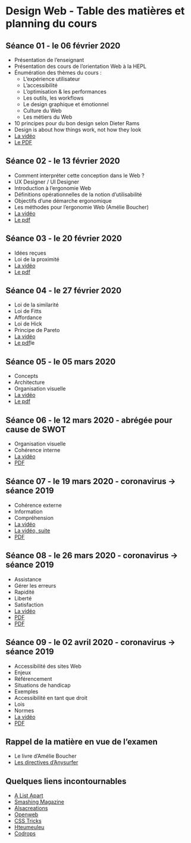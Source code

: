 # Design Web - Table des matières et planning du cours

## Séance 01 - le 06 février 2020

- Présentation de l’enseignant
- Présentation des cours de l’orientation Web à la HEPL
- Énumération des thèmes du cours :
	- L’expérience utilisateur
	- L’accessibilité
	- L’optimisation & les performances
	- Les outils, les workflows
	- Le design graphique et émotionnel
	- Culture du Web
	- Les métiers du Web
- 10 principes pour du bon design selon Dieter Rams
- Design is about how things work, not how they look
- [La vidéo](https://youtu.be/kaousklcBXM)
- [Le PDF](https://speakerdeck.com/dominiquevilain/design-web-theorie-2020-cours-01)

## Séance 02 - le 13 février 2020

- Comment interpréter cette conception dans le Web ?
- UX Designer / UI Designer
- Introduction à l’ergonomie Web
- Définitions opérationnelles de la notion d’utilisabilité
- Objectifs d’une démarche ergonomique
- Les méthodes pour l’ergonomie Web (Amélie Boucher)
- [La vidéo](https://youtu.be/jMCRuK2a9bg)
- [Le pdf](https://speakerdeck.com/dominiquevilain/design-web-theorie-2020-cours-02)

## Séance 03 - le 20 février 2020

- Idées reçues
- Loi de la proximité
- [La vidéo](https://youtu.be/xcH2uCzp6xM)
- [Le pdf](https://speakerdeck.com/dominiquevilain/design-web-theorie-2020-cours-03)

## Séance 04 - le 27 février 2020

- Loi de la similarité
- Loi de Fitts
- Affordance
- Loi de Hick
- Principe de Pareto
- [La vidéo](https://youtu.be/XTwSl52_VY8)
- [Le pdf](https://speakerdeck.com/dominiquevilain/design-web-theorie-2020-cours-04)le 

## Séance 05 - le 05 mars 2020

- Concepts
- Architecture
- Organisation visuelle
- [La vidéo](https://www.youtube.com/watch?v=TqeXxcjQqD4)
- [Le pdf](https://speakerdeck.com/dominiquevilain/design-web-theorie-2020-cours-05)

## Séance 06 - le 12 mars 2020 - abrégée pour cause de SWOT

- Organisation visuelle
- Cohérence interne
- [La vidéo](https://www.youtube.com/watch?v=QTQpllPiWJ0)
- [PDF](https://www.slideshare.net/secret/xjsZE6NWDaiftj)

## Séance 07 - le 19 mars 2020 - coronavirus -> séance 2019

- Cohérence externe
- Information
- Compréhension
- [La vidéo](https://youtu.be/XdX2gLtHe4w?t=4699)
- [La vidéo, suite](https://www.youtube.com/watch?v=zZGIxNXt-Rc)
- [PDF](https://www.slideshare.net/secret/xjsZE6NWDaiftj)

## Séance 08 - le 26 mars 2020 - coronavirus -> séance 2019

- Assistance
- Gérer les erreurs
- Rapidité
- Liberté
- Satisfaction
- [La vidéo](https://www.youtube.com/watch?v=XtVA-iCXLpY)
- [PDF](https://www.slideshare.net/secret/1V65aZr9zu6PK6)
- [PDF](https://speakerdeck.com/dominiquevilain/design-web-theorie-2018-cours-09-1)

## Séance 09 - le 02 avril 2020 - coronavirus -> séance 2019

- Accessibilité des sites Web
- Enjeux
- Référencement
- Situations de handicap
- Exemples
- Accessibilité en tant que droit
- Lois
- Normes
- [La vidéo](https://www.youtube.com/watch?v=7yAcZH_hG2U)
- [PDF](https://speakerdeck.com/dominiquevilain/design-web-theorie-2019-cours-09)

## Rappel de la matière en vue de l’examen
- Le livre d’Amélie Boucher
- [Les directives d’Anysurfer](http://www.anysurfer.be/fr/en-pratique/directives)

## Quelques liens incontournables
- [A List Apart](http://www.alistapart.com)
- [Smashing Magazine](http://www.smashingmagazine.com)
- [Alsacreations](http://www.alsacreations.com)
- [Openweb](http://openweb.eu.org)
- [CSS Tricks](http://www.css-tricks.com)
- [Hteumeuleu](http://www.hteumeuleu.fr)
- [Codrops](http://tympanus.net/codrops/)
